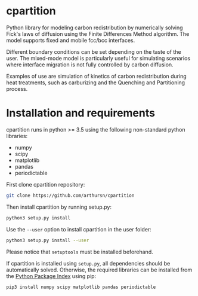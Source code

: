 # cpartition

Python library for modeling carbon redistribution by numerically solving Fick's laws of diffusion using the Finite Differences Method algorithm. The model supports fixed and mobile fcc/bcc interfaces. 

Different boundary conditions can be set depending on the taste of the user. The mixed-mode model is particularly useful for simulating scenarios where interface migration is not fully controlled by carbon diffusion.

Examples of use are simulation of kinetics of carbon redistribution during heat treatments, such as carburizing and the Quenching and Partitioning process.

# Installation and requirements

cpartition runs in python >= 3.5 using the following non-standard python libraries:

- numpy
- scipy
- matplotlib
- pandas
- periodictable 

First clone cpartition repository:

```bash
git clone https://github.com/arthursn/cpartition
```

Then install cpartition by running setup.py:

```bash
python3 setup.py install
```

Use the `--user` option to install cpartition in the user folder:

```bash
python3 setup.py install --user
```

Please notice that `setuptools` must be installed beforehand.

If cpartition is installed using `setup.py`, all dependencies should be automatically solved. Otherwise, the required libraries can be installed from the [Python Package Index](https://pypi.org) using pip:

```bash
pip3 install numpy scipy matplotlib pandas periodictable
```
